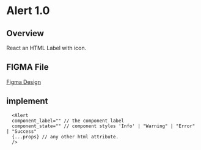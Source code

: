 # Alert 1.0 

## Overview

React an HTML Label with icon.

## FIGMA File
[Figma Design](https://www.figma.com/design/Q3aIuqsK0HWrUrOElSFEIb/TORCH-Glare-V1.4.4?node-id=6121-30362&t=Ad8zsU3Rdon2mylk-4)

## implement 

```tsx
  <Alert
  component_label="" // the component label
  component_state="" // component styles 'Info' | "Warning" | "Error" | "Success"
  {...props} // any other html attribute.
  />
```









